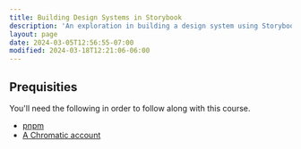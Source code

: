 ```yaml
---
title: Building Design Systems in Storybook
description: 'An exploration in building a design system using Storybook.'
layout: page
date: 2024-03-05T12:56:55-07:00
modified: 2024-03-18T12:21:06-06:00
---
```


## Prequisities

You'll need the following in order to follow along with this course.

- [pnpm](https://pnpm.io/installation)
- [A Chromatic account](https://www.chromatic.com/)
